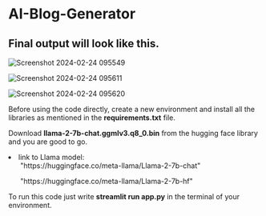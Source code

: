 # AI-Blog-Generator

## Final output will look like this.

![Screenshot 2024-02-24 095549](https://github.com/Manish-Singh-Mehra/AI-Blog-Generator/assets/102661280/43edb78d-a59e-4e39-9d04-79ba256ad07d)


![Screenshot 2024-02-24 095611](https://github.com/Manish-Singh-Mehra/AI-Blog-Generator/assets/102661280/ce7d974f-869b-4798-8c82-f1aad6b764a9)

![Screenshot 2024-02-24 095620](https://github.com/Manish-Singh-Mehra/AI-Blog-Generator/assets/102661280/29be3649-05a6-48e1-9d0f-12728d2c092c)


Before using the code directly, create a new environment and install all the libraries as mentioned in the **requirements.txt** file.


Download **llama-2-7b-chat.ggmlv3.q8_0.bin** from the hugging face library and you are good to go.

<li>link to Llama model: 
<ul>"https://huggingface.co/meta-llama/Llama-2-7b-chat"</ul>
<ul>"https://huggingface.co/meta-llama/Llama-2-7b-hf"</ul></li> 

To run this code just write **streamlit run app.py** in the terminal of your environment.
